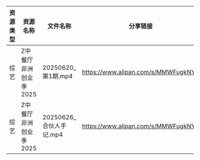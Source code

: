 | 资源类型 | 资源名称          | 文件名称               | 分享链接                                 | 更新时间                |
| ---- | ------------- | ------------------ | ------------------------------------ | ------------------- |
| 综艺   | Z中餐厅非洲创业季2025 | 20250620_第1期.mp4   | https://www.alipan.com/s/MMWFugkNYtf | 2025-06-26 14:04:29 |
| 综艺   | Z中餐厅非洲创业季2025 | 20250626_合伙人手记.mp4 | https://www.alipan.com/s/MMWFugkNYtf | 2025-06-26 14:04:29 |
